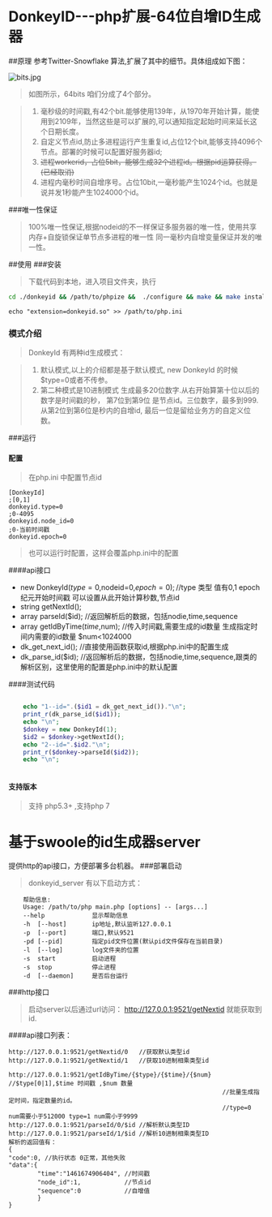 # DonkeyID---php扩展-64位自增ID生成器
##原理
	参考Twitter-Snowflake 算法,扩展了其中的细节。具体组成如下图：
	
![bits.jpg](https://github.com/osgochina/donkeyid/blob/master/doc/bits.jpg?raw=true)

> 如图所示，64bits 咱们分成了4个部分。

> 1. 毫秒级的时间戳,有42个bit.能够使用139年，从1970年开始计算，能使用到2109年，当然这些是可以扩展的,可以通知指定起始时间来延长这个日期长度。
> 2. 自定义节点id,防止多进程运行产生重复id,占位12个bit,能够支持4096个节点。部署的时候可以配置好服务器id;
> 4. ~~进程workerid，占位5bit，能够生成32个进程id。根据pid运算获得。(已经取消)~~
> 4. 进程内毫秒时间自增序号。占位10bit,一毫秒能产生1024个id。也就是说并发1秒能产生1024000个id。

###唯一性保证
> 100%唯一性保证,根据nodeid的不一样保证多服务器的唯一性，使用共享内存+自旋锁保证单节点多进程的唯一性
> 同一毫秒内自增变量保证并发的唯一性。

##使用
###安装

> 下载代码到本地，进入项目文件夹，执行

```Bash
cd ./donkeyid && /path/to/phpize &&  ./configure && make && make install
```

```Bssh
echo "extension=donkeyid.so" >> /path/to/php.ini
```
### 模式介绍

> DonkeyId 有两种id生成模式：

> 1. 默认模式,以上的介绍都是基于默认模式, new DonkeyId 的时候 $type=0或者不传参。
> 2. 第二种模式是10进制模式 生成最多20位数字.从右开始算第十位以后的数字是时间戳的秒，
>    第7位到第9位 是节点id。三位数字，最多到999.从第2位到第6位是秒内的自增id,
     最后一位是留给业务方的自定义位数。

###运行
#### 配置

> 在php.ini 中配置节点id

```
[DonkeyId]
;[0,1]
donkeyid.type=0
;0-4095
donkeyid.node_id=0
;0-当前时间戳
donkeyid.epoch=0

```
> 也可以运行时配置，这样会覆盖php.ini中的配置

####api接口

* new DonkeyId($type=0,$nodeid=0,$epoch=0);//$type 类型 值有0,1 epoch 纪元开始时间戳 可以设置从此开始计算秒数,节点id
* string getNextId();
* array parseId($id);  //返回解析后的数据，包括nodie,time,sequence
* array getIdByTime($time,$num); //传入时间戳,需要生成的id数量 生成指定时间内需要的id数量 $num<1024000
* dk_get_next_id(); //直接使用函数获取id,根据php.ini中的配置生成
* dk_parse_id($id); //返回解析后的数据，包括nodie,time,sequence,跟类的解析区别，这里使用的配置是php.ini中的默认配置

####测试代码

```php

    echo "1--id=".($id1 = dk_get_next_id())."\n";
    print_r(dk_parse_id($id1));
    echo "\n";
    $donkey = new DonkeyId(1);
    $id2 = $donkey->getNextId();
    echo "2--id=".$id2."\n";
    print_r($donkey->parseId($id2));
    echo "\n";
   
```
#### 支持版本
> 支持 php5.3+ ,支持php 7

# 基于swoole的id生成器server

提供http的api接口，方便部署多台机器。
###部署启动
> donkeyid_server 有以下启动方式：

```
    帮助信息:
    Usage: /path/to/php main.php [options] -- [args...]
    --help             显示帮助信息
    -h  [--host]       ip地址,默认监听127.0.0.1
    -p  [--port]       端口,默认9521
    -pd [--pid]        指定pid文件位置(默认pid文件保存在当前目录)
    -l  [--log]        log文件夹的位置
    -s  start          启动进程
    -s  stop           停止进程
    -d  [--daemon]     是否后台运行
```

###http接口

> 启动server以后通过url访问：
> http://127.0.0.1:9521/getNextid 就能获取到id.

####api接口列表：

```
http://127.0.0.1:9521/getNextid/0   //获取默认类型id
http://127.0.0.1:9521/getNextid/1   //获取10进制相乘类型id

http://127.0.0.1:9521/getIdByTime/{$type}/{$time}/{$num}   //$type[0|1],$time 时间戳 ,$num 数量
                                                           //批量生成指定时间，指定数量的id。
                                                           //type=0 num需要小于512000 type=1 num需小于9999
http://127.0.0.1:9521/parseId/0/$id //解析默认类型ID
http://127.0.0.1:9521/parseId/1/$id //解析10进制相乘类型ID
解析的返回值有：
{
"code":0, //执行状态 0正常，其他失败
"data":{
        "time":"1461674906404", //时间戳
        "node_id":1,            //节点id
        "sequence":0            //自增值
        }
}
```